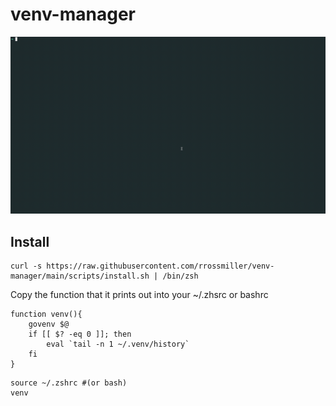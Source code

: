# venv-manager

![](example.gif)

## Install

```
curl -s https://raw.githubusercontent.com/rrossmiller/venv-manager/main/scripts/install.sh | /bin/zsh

```

Copy the function that it prints out into your ~/.zhsrc or bashrc

```
function venv(){
    govenv $@
    if [[ $? -eq 0 ]]; then
        eval `tail -n 1 ~/.venv/history`
    fi
}
```

```
source ~/.zshrc #(or bash)
venv
```
